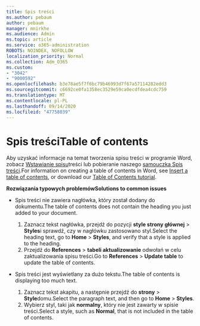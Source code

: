 ```yaml
---
title: Spis treści
ms.author: pebaum
author: pebaum
manager: mnirkhe
ms.audience: Admin
ms.topic: article
ms.service: o365-administration
ROBOTS: NOINDEX, NOFOLLOW
localization_priority: Normal
ms.collection: Adm_O365
ms.custom:
- "3042"
- "9000592"
ms.openlocfilehash: b3e78ae5f7f6bc79b46993d7f67a57114282edd3
ms.sourcegitcommit: c6692ce0fa1358ec3529e59ca0ecdfdea4cdc759
ms.translationtype: MT
ms.contentlocale: pl-PL
ms.lasthandoff: 09/14/2020
ms.locfileid: "47758039"
---
```

# <a name="table-of-contents"></a><span data-ttu-id="f4bcd-102">Spis treści</span><span class="sxs-lookup"><span data-stu-id="f4bcd-102">Table of contents</span></span>

<span data-ttu-id="f4bcd-103">Aby uzyskać informacje na temat tworzenia spisu treści w programie Word, zobacz [Wstawianie spisu](https://support.office.com/article/882e8564-0edb-435e-84b5-1d8552ccf0c0)treści lub pobieranie naszego [samouczka Spis treści](https://go.microsoft.com/fwlink/?linkid=2065106).</span><span class="sxs-lookup"><span data-stu-id="f4bcd-103">For information on creating a table of contents in Word, see [Insert a table of contents](https://support.office.com/article/882e8564-0edb-435e-84b5-1d8552ccf0c0), or download our [Table of Contents tutorial](https://go.microsoft.com/fwlink/?linkid=2065106).</span></span>

<span data-ttu-id="f4bcd-104">**Rozwiązania typowych problemów**</span><span class="sxs-lookup"><span data-stu-id="f4bcd-104">**Solutions to common issues**</span></span>

- <span data-ttu-id="f4bcd-105">Spis treści nie zawiera nagłówka, który został dodany do dokumentu.</span><span class="sxs-lookup"><span data-stu-id="f4bcd-105">The table of contents does not contain the heading you just added to your document.</span></span>
  1. <span data-ttu-id="f4bcd-106">Zaznacz tekst nagłówka, przejdź do pozycji **style strony głównej**  >  **Styles**i sprawdź, czy w nagłówku zastosowano styl.</span><span class="sxs-lookup"><span data-stu-id="f4bcd-106">Select the heading text, go to **Home** > **Styles**, and verify that a style is applied to the heading.</span></span>
  2. <span data-ttu-id="f4bcd-107">Przejdź do **References**  >  **tabeli aktualizowanie** odwołań w celu zaktualizowania spisu treści.</span><span class="sxs-lookup"><span data-stu-id="f4bcd-107">Go to **References** > **Update table** to update the table of contents.</span></span>

- <span data-ttu-id="f4bcd-108">Spis treści jest wyświetlany za dużo tekstu.</span><span class="sxs-lookup"><span data-stu-id="f4bcd-108">The table of contents is displaying too much text.</span></span> 
  1. <span data-ttu-id="f4bcd-109">Zaznacz tekst akapitu, a następnie przejdź do **strony**  >  **Style**domu.</span><span class="sxs-lookup"><span data-stu-id="f4bcd-109">Select the paragraph text, and then go to **Home** > **Styles**.</span></span>
  2. <span data-ttu-id="f4bcd-110">Wybierz styl, taki jak **normalny**, który nie jest zawarty w spisie treści.</span><span class="sxs-lookup"><span data-stu-id="f4bcd-110">Select a style, such as **Normal**, that is not included in the table of contents.</span></span>